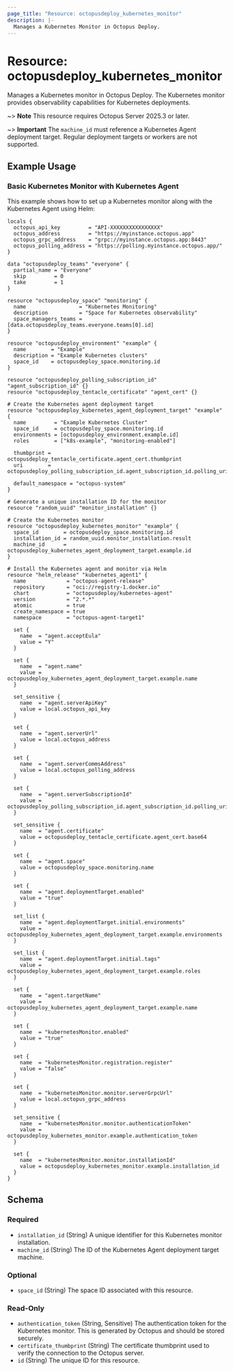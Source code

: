```yaml
---
page_title: "Resource: octopusdeploy_kubernetes_monitor"
description: |-
  Manages a Kubernetes Monitor in Octopus Deploy.
---
```


# Resource: octopusdeploy_kubernetes_monitor

Manages a Kubernetes monitor in Octopus Deploy. The Kubernetes monitor provides observability capabilities for Kubernetes deployments.

~> **Note** This resource requires Octopus Server 2025.3 or later.

~> **Important** The `machine_id` must reference a Kubernetes Agent deployment target. Regular deployment targets or workers are not supported.

## Example Usage

### Basic Kubernetes Monitor with Kubernetes Agent

This example shows how to set up a Kubernetes monitor along with the Kubernetes Agent using Helm:

```hcl
locals {
  octopus_api_key         = "API-XXXXXXXXXXXXXXXX"
  octopus_address         = "https://myinstance.octopus.app"
  octopus_grpc_address    = "grpc://myinstance.octopus.app:8443"
  octopus_polling_address = "https://polling.myinstance.octopus.app/"
}

data "octopusdeploy_teams" "everyone" {
  partial_name = "Everyone"
  skip         = 0
  take         = 1
}

resource "octopusdeploy_space" "monitoring" {
  name                 = "Kubernetes Monitoring"
  description          = "Space for Kubernetes observability"
  space_managers_teams = [data.octopusdeploy_teams.everyone.teams[0].id]
}

resource "octopusdeploy_environment" "example" {
  name        = "Example"
  description = "Example Kubernetes clusters"
  space_id    = octopusdeploy_space.monitoring.id
}

resource "octopusdeploy_polling_subscription_id" "agent_subscription_id" {}
resource "octopusdeploy_tentacle_certificate" "agent_cert" {}

# Create the Kubernetes agent deployment target
resource "octopusdeploy_kubernetes_agent_deployment_target" "example" {
  name         = "Example Kubernetes Cluster"
  space_id     = octopusdeploy_space.monitoring.id
  environments = [octopusdeploy_environment.example.id]
  roles        = ["k8s-example", "monitoring-enabled"]

  thumbprint = octopusdeploy_tentacle_certificate.agent_cert.thumbprint
  uri        = octopusdeploy_polling_subscription_id.agent_subscription_id.polling_uri

  default_namespace = "octopus-system"
}

# Generate a unique installation ID for the monitor
resource "random_uuid" "monitor_installation" {}

# Create the Kubernetes monitor
resource "octopusdeploy_kubernetes_monitor" "example" {
  space_id        = octopusdeploy_space.monitoring.id
  installation_id = random_uuid.monitor_installation.result
  machine_id      = octopusdeploy_kubernetes_agent_deployment_target.example.id
}

# Install the Kubernetes agent and monitor via Helm
resource "helm_release" "kubernetes_agent1" {
  name             = "octopus-agent-release"
  repository       = "oci://registry-1.docker.io"
  chart            = "octopusdeploy/kubernetes-agent"
  version          = "2.*.*"
  atomic           = true
  create_namespace = true
  namespace        = "octopus-agent-target1"

  set {
    name  = "agent.acceptEula"
    value = "Y"
  }

  set {
    name  = "agent.name"
    value = octopusdeploy_kubernetes_agent_deployment_target.example.name
  }

  set_sensitive {
    name  = "agent.serverApiKey"
    value = local.octopus_api_key
  }

  set {
    name  = "agent.serverUrl"
    value = local.octopus_address
  }

  set {
    name  = "agent.serverCommsAddress"
    value = local.octopus_polling_address
  }

  set {
    name  = "agent.serverSubscriptionId"
    value = octopusdeploy_polling_subscription_id.agent_subscription_id.polling_uri
  }

  set_sensitive {
    name  = "agent.certificate"
    value = octopusdeploy_tentacle_certificate.agent_cert.base64
  }

  set {
    name  = "agent.space"
    value = octopusdeploy_space.monitoring.name
  }

  set {
    name  = "agent.deploymentTarget.enabled"
    value = "true"
  }

  set_list {
    name  = "agent.deploymentTarget.initial.environments"
    value = octopusdeploy_kubernetes_agent_deployment_target.example.environments
  }

  set_list {
    name  = "agent.deploymentTarget.initial.tags"
    value = octopusdeploy_kubernetes_agent_deployment_target.example.roles
  }

  set {
    name  = "agent.targetName"
    value = octopusdeploy_kubernetes_agent_deployment_target.example.name
  }

  set {
    name  = "kubernetesMonitor.enabled"
    value = "true"
  }

  set {
    name  = "kubernetesMonitor.registration.register"
    value = "false"
  }

  set {
    name  = "kubernetesMonitor.monitor.serverGrpcUrl"
    value = local.octopus_grpc_address
  }

  set_sensitive {
    name  = "kubernetesMonitor.monitor.authenticationToken"
    value = octopusdeploy_kubernetes_monitor.example.authentication_token
  }

  set {
    name  = "kubernetesMonitor.monitor.installationId"
    value = octopusdeploy_kubernetes_monitor.example.installation_id
  }
}
```
<!-- schema generated by tfplugindocs -->
## Schema

### Required

- `installation_id` (String) A unique identifier for this Kubernetes monitor installation.
- `machine_id` (String) The ID of the Kubernetes Agent deployment target machine.

### Optional

- `space_id` (String) The space ID associated with this resource.

### Read-Only

- `authentication_token` (String, Sensitive) The authentication token for the Kubernetes monitor. This is generated by Octopus and should be stored securely.
- `certificate_thumbprint` (String) The certificate thumbprint used to verify the connection to the Octopus server.
- `id` (String) The unique ID for this resource.